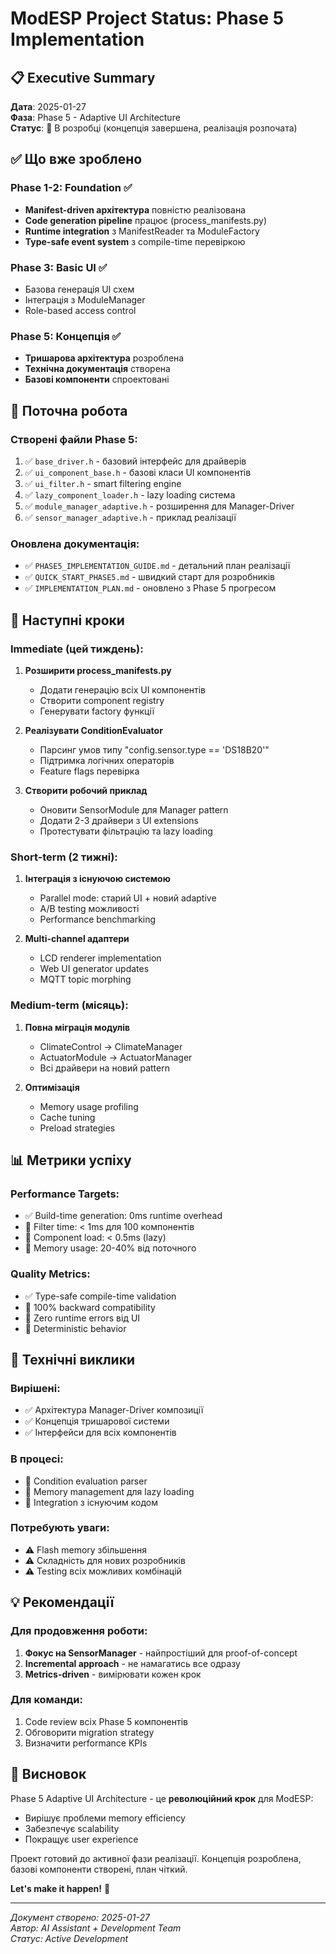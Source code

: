 # ModESP Project Status: Phase 5 Implementation

## 📋 Executive Summary

**Дата**: 2025-01-27  
**Фаза**: Phase 5 - Adaptive UI Architecture  
**Статус**: 🚧 В розробці (концепція завершена, реалізація розпочата)

## ✅ Що вже зроблено

### Phase 1-2: Foundation ✅
- **Manifest-driven архітектура** повністю реалізована
- **Code generation pipeline** працює (process_manifests.py)
- **Runtime integration** з ManifestReader та ModuleFactory
- **Type-safe event system** з compile-time перевіркою

### Phase 3: Basic UI ✅
- Базова генерація UI схем
- Інтеграція з ModuleManager
- Role-based access control

### Phase 5: Концепція ✅
- **Тришарова архітектура** розроблена
- **Технічна документація** створена
- **Базові компоненти** спроектовані

## 🚧 Поточна робота

### Створені файли Phase 5:
1. ✅ `base_driver.h` - базовий інтерфейс для драйверів
2. ✅ `ui_component_base.h` - базові класи UI компонентів
3. ✅ `ui_filter.h` - smart filtering engine
4. ✅ `lazy_component_loader.h` - lazy loading система
5. ✅ `module_manager_adaptive.h` - розширення для Manager-Driver
6. ✅ `sensor_manager_adaptive.h` - приклад реалізації

### Оновлена документація:
- ✅ `PHASE5_IMPLEMENTATION_GUIDE.md` - детальний план реалізації
- ✅ `QUICK_START_PHASE5.md` - швидкий старт для розробників
- ✅ `IMPLEMENTATION_PLAN.md` - оновлено з Phase 5 прогресом

## 🎯 Наступні кроки

### Immediate (цей тиждень):
1. **Розширити process_manifests.py**
   - Додати генерацію всіх UI компонентів
   - Створити component registry
   - Генерувати factory функції

2. **Реалізувати ConditionEvaluator**
   - Парсинг умов типу "config.sensor.type == 'DS18B20'"
   - Підтримка логічних операторів
   - Feature flags перевірка

3. **Створити робочий приклад**
   - Оновити SensorModule для Manager pattern
   - Додати 2-3 драйвери з UI extensions
   - Протестувати фільтрацію та lazy loading

### Short-term (2 тижні):
1. **Інтеграція з існуючою системою**
   - Parallel mode: старий UI + новий adaptive
   - A/B testing можливості
   - Performance benchmarking

2. **Multi-channel адаптери**
   - LCD renderer implementation
   - Web UI generator updates
   - MQTT topic morphing

### Medium-term (місяць):
1. **Повна міграція модулів**
   - ClimateControl → ClimateManager
   - ActuatorModule → ActuatorManager
   - Всі драйвери на новий pattern

2. **Оптимізація**
   - Memory usage profiling
   - Cache tuning
   - Preload strategies

## 📊 Метрики успіху

### Performance Targets:
- ✅ Build-time generation: 0ms runtime overhead
- 🎯 Filter time: < 1ms для 100 компонентів
- 🎯 Component load: < 0.5ms (lazy)
- 🎯 Memory usage: 20-40% від поточного

### Quality Metrics:
- ✅ Type-safe compile-time validation
- 🎯 100% backward compatibility
- 🎯 Zero runtime errors від UI
- 🎯 Deterministic behavior

## 🔧 Технічні виклики

### Вирішені:
- ✅ Архітектура Manager-Driver композиції
- ✅ Концепція тришарової системи
- ✅ Інтерфейси для всіх компонентів

### В процесі:
- 🔄 Condition evaluation parser
- 🔄 Memory management для lazy loading
- 🔄 Integration з існуючим кодом

### Потребують уваги:
- ⚠️ Flash memory збільшення
- ⚠️ Складність для нових розробників
- ⚠️ Testing всіх можливих комбінацій

## 💡 Рекомендації

### Для продовження роботи:
1. **Фокус на SensorManager** - найпростіший для proof-of-concept
2. **Incremental approach** - не намагатись все одразу
3. **Metrics-driven** - вимірювати кожен крок

### Для команди:
1. Code review всіх Phase 5 компонентів
2. Обговорити migration strategy
3. Визначити performance KPIs

## 📝 Висновок

Phase 5 Adaptive UI Architecture - це **революційний крок** для ModESP:
- Вирішує проблеми memory efficiency
- Забезпечує scalability
- Покращує user experience

Проект готовий до активної фази реалізації. Концепція розроблена, базові компоненти створені, план чіткий.

**Let's make it happen!** 🚀

---

*Документ створено: 2025-01-27*  
*Автор: AI Assistant + Development Team*  
*Статус: Active Development*

